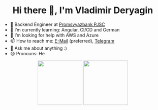 <h1 align="center">Hi there 👋, I'm Vladimir Deryagin</h1>

- 💼 Backend Engineer at [Promsvyazbank PJSC](https://www.psbank.ru/)
- 🌱 I’m currently learning: Angular, CI/CD and German
- 🤔 I’m looking for help with AWS and Azure
- 📫 How to reach me: [E-Mail](mailto:Deryagin.Valdemar@yandex.ru) (preferred), [Telegram](https://t.me/jeydo6)
- 💬 Ask me about anything :)
- 😄 Pronouns: He

<div align="center">
    <span>
        <img align="center" src="https://github-readme-stats.vercel.app/api?username=jeydo6&count_private=true&show_icons=true&hide=stars,contribs&theme=dark&bg_color=0d1117&border_color=30363d" height="140px" />
    </span>
    <span>
        <img align="center" src="https://github-readme-stats.vercel.app/api/top-langs/?username=jeydo6&layout=compact&hide=html,css&theme=dark&bg_color=0d1117&border_color=30363d" height="140px" />
    </span>
</div>
